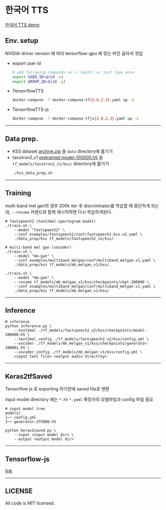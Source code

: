 # 한국어 TTS 
[한국어 TTS demo](https://goarcade.net/tts/)


## Env. setup 

NVIDIA-driver version 에 따라 tensorflow-gpu 에 맞는 버전 골라서 셋업  

- export user id
    ```bash
    # add following commands on ~/.bashrc or just type once
    export USER_ID=$(id -u) 
    export GROUP_ID=$(id -g)
    ```
- TensorflowTTS

    ```bash
    docker-compose -f docker-compose-tf{2.6,2.3}.yaml up -d
    ```
- TensorflowTTS-js
    ```bash
    docker-compose -f docker-compose-tfjs{2.6,2.3}.yaml up -d
    ```

---
## Data prep.
- KSS dataset [archive.zip](https://www.kaggle.com/bryanpark/korean-single-speaker-speech-dataset) 을 `data` directory에 옮기기
- tacotron2_v1 [pretrained model-100000.h5](https://drive.google.com/drive/folders/1WMBe01BBnYf3sOxMhbvnF2CUHaRTpBXJ) 을 `tf_models/tacotron2_v1/kss/` directory에 옮기기
    ```bash
    ./kss_data_prep.sh
    ```
---
## Training
multi-band mel gan의 경우 200k iter 후 discriminator를 학습할 때 중단하게 되는데, `--resume` 커맨드와 함께 재시작하면 다시 학습하게된다.
```
# fastspeech2 (text2mel-spectogram model)
./train.sh \
    --model "fastspeech2" \
    --conf examples/fastspeech2/conf/fastspeech2.kss.v2.yaml \
    ./data_prep/kss tf_models/fastspeech2_v2/kss/

# multi-band mel gan (vocoder)
./train.sh \
    --model "mb-gan" \
    --conf examples/multiband_melgan/conf/multiband_melgan.v1.yaml \
    ./data_prep/kss tf_models/mb_melgan_v1/kss/

./train.sh \
    --model "mb-gan" \
    --resume tf_models/mb_melgan_v1/kss/checkpoints/ckpt-200000 \
    --conf examples/multiband_melgan/conf/multiband_melgan.v1.yaml \
    ./data_prep/kss tf_models/mb_melgan_v1/kss/

```
---
## Inference
```
# inference
python inference.py \
    --text2mel ./tf_models/fastspeech2_v2/kss/checkpoints/model-200000.h5 \
    --text2mel_config ./tf_models/fastspeech2_v2/kss/config.yml \
    --vocoder ./tf_models/mb_melgan_v1/kss/checkpoints/generator-200061.h5 \
    --vocoder_config ./tf_models/mb_melgan_v1/kss/config.yml \
    <input text file> <output audio directroy>
```
---
## Keras2tfSaved
Tensorflow js 로 exporting 하기전에 saved file로 변환

input model directory 에는 `*.h5` `*.yaml` 확장자의 모델파일과 config 파일 필요


```
# input model tree
models/
├── config.yml
├── generator-375000.h5

```

```
python keras2saved.py \
    --input <input model dir> \
    --output <output model dir>

```
---
## Tensorflow-js
[link](https://github.com/coolseaweed/TensorFlowTTS/tree/prod/tensorflow_js)

---
## LICENSE
All code is MIT licensed.
